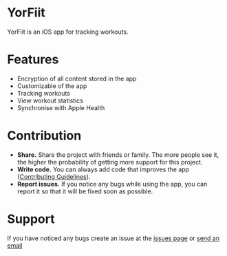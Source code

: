# YorFiit

YorFiit is an iOS app for tracking workouts.

# Features

- Encryption of all content stored in the app
- Customizable of the app
- Tracking workouts
- View workout statistics
- Synchronise with Apple Health

# Contribution

- **Share.**
  Share the project with friends or family. The more people see it, the higher the probability of getting more support
  for this project.
- **Write code.**
  You can always add code that improves the
  app ([Contributing Guidelines](https://github.com/jokoziol/YorFiit/blob/main/CONTRIBUTING.md)).
- **Report issues.**
  If you notice any bugs while using the app, you can report it so that it will be fixed soon as possible.
  
# Support
If you have noticed any bugs create an issue at the [issues page](https://github.com/jokoziol/YorFiit/issues) or [send an email](mailto:support.yorfiit@pm.me)
